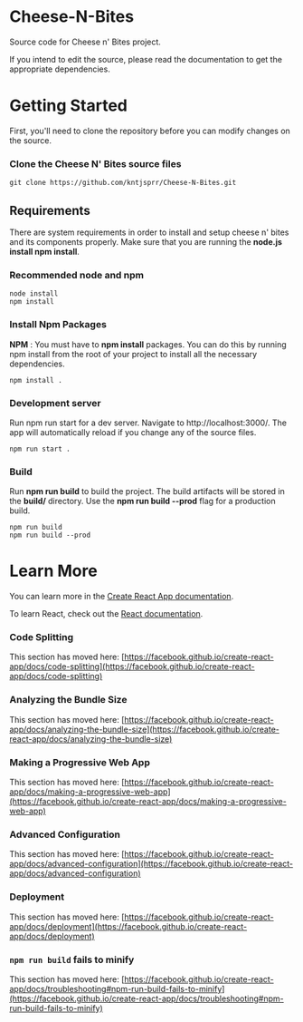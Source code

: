 # Cheese-N-Bites
Source code for Cheese n' Bites project.

If you intend to edit the source, please read the documentation to get the appropriate dependencies. 

# Getting Started
First, you'll need to clone the repository before you can modify changes on the source.
### Clone the Cheese N' Bites source files
```
git clone https://github.com/kntjsprr/Cheese-N-Bites.git
```
## Requirements

There are system requirements in order to install and setup cheese n' bites and its components properly. Make sure that you are running the __node.js install npm install__.
### Recommended node and npm

```
node install
npm install
```
### Install Npm Packages

__NPM__ : You must have to __npm install__ packages. You can do this by running npm install from the root of your project to install all the necessary dependencies.
```
npm install .
```
### Development server

Run npm run start for a dev server. Navigate to http://localhost:3000/. The app will automatically reload if you change any of the source files. 
```
npm run start .
```
### Build

Run __npm run build__ to build the project. The build artifacts will be stored in the __build/__ directory. Use the __npm run build --prod__ flag for a production build.
```
npm run build
npm run build --prod
```


# Learn More

You can learn more in the [Create React App documentation](https://facebook.github.io/create-react-app/docs/getting-started).

To learn React, check out the [React documentation](https://reactjs.org/).

### Code Splitting

This section has moved here: [https://facebook.github.io/create-react-app/docs/code-splitting](https://facebook.github.io/create-react-app/docs/code-splitting)

### Analyzing the Bundle Size

This section has moved here: [https://facebook.github.io/create-react-app/docs/analyzing-the-bundle-size](https://facebook.github.io/create-react-app/docs/analyzing-the-bundle-size)

### Making a Progressive Web App

This section has moved here: [https://facebook.github.io/create-react-app/docs/making-a-progressive-web-app](https://facebook.github.io/create-react-app/docs/making-a-progressive-web-app)

### Advanced Configuration

This section has moved here: [https://facebook.github.io/create-react-app/docs/advanced-configuration](https://facebook.github.io/create-react-app/docs/advanced-configuration)

### Deployment

This section has moved here: [https://facebook.github.io/create-react-app/docs/deployment](https://facebook.github.io/create-react-app/docs/deployment)

### `npm run build` fails to minify

This section has moved here: [https://facebook.github.io/create-react-app/docs/troubleshooting#npm-run-build-fails-to-minify](https://facebook.github.io/create-react-app/docs/troubleshooting#npm-run-build-fails-to-minify)
